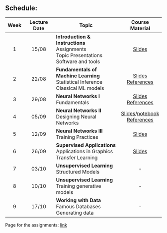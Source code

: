 ## Schedule:


| Week | Lecture Date | Topic | Course Material |
| :--: | :----------: | ----- | :-------------: |
| 1 | 15/08 | **Introduction & Instructions**<br> Assignments<br> Topic Presentations<br> Software and tools | [Slides](slides/class_0_Introduction.pdf) |
| 2 | 22/08 | **Fundamentals of Machine Learning**<br> Statistical Inference<br> Classical ML models | [Slides](slides/class_1_Machine-Learning.pdf)<br> [References](docs/ref.md#lec1) |
| 3 | 29/08 | **Neural Networks I**<br>Fundamentals | [Slides](slides/lecture_2_NN_I.pdf)<br> [References](docs/ref.md#lec2) |
| 4 | 05/09 | **Neural Networks II**<br> Designing Neural Networks | [Slides](slides/lecture_3_NN_II.pdf)/[notebook](docs/pytorch-presentation.html) <br> [References](docs/ref.md#lec3)|
| 5 | 12/09 | **Neural Networks III**<br> Training Practices | [Slides](slides/lecture_4_NN_III.pdf) |
| 6 | 26/09 | **Supervised Applications**<br> Applications in Graphics <br> Transfer Learning | [Slides](slides/lecture_5_Transfer.pdf) |
| 7 | 03/10 | **Unsupervised Learning**<br> Structured Models | - |
| 8 | 10/10 | **Unsupervised Learning**<br> Training generative models | - |
| 9 | 17/10 | **Working with Data**<br> Famous Databases<br> Generating data | - |

Page for the assignments: [link](https://daniel-yukimura.github.io/assingments-image-processing-lab/)
